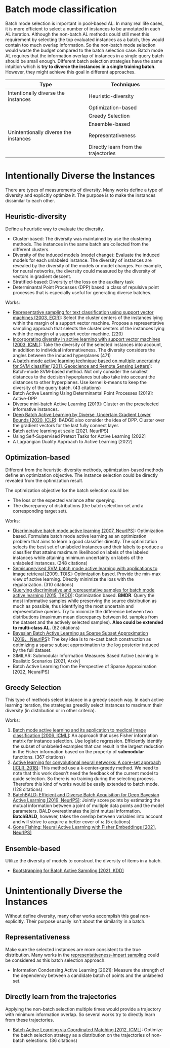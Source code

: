 # Batch mode classification

Batch mode selection is important in pool-based AL.
In many real life cases, it is more efficient to select a number of instances to be annotated in each AL iteration.
Although the non-batch AL methods could still meet this requirement by selecting the top evaluated instances as a batch, they would contain too much overlap information.
So the non-batch mode selection would waste the budget compared to the batch selection case.
Batch mode AL requires that the information overlap of instances in a single query batch should be small enough.
Different batch selection strategies have the same intuition which is **try to diverse the instances in a single training batch**.
However, they might achieve this goal in different approaches.

| Type                                  | Techniques                           |
| ------------------------------------- | ------------------------------------ |
| Intentionally diverse the instances   | Heuristic-diversity                  |
|                                       | Optimization-based                   |
|                                       | Greedy Selection                     |
|                                       | Ensemble-based                       |
| Unintentionally diverse the instances | Representativeness                   |
|                                       | Directly learn from the trajectories |

# Intentionally Diverse the Instances

There are types of measurements of diversity.
Many works define a type of diversity and explicitly optimize it.
The purpose is to make the instances dissimilar to each other.

## Heuristic-diversity

Define a heuristic way to evaluate the diversity.

- Cluster-based: 
  The diversity was maintained by use the clustering methods. 
  The instances in the same batch are collected from the different clusters.
- Diversity of the induced models (model change):
  Evaluate the induced models for each unlabeled instance.
  The diversity of instances are revealed by the diversity of the models or model changes.
  For example, for neural networks, the diversity could measured by the diversity of vectors in gradient descent.
- Stratified-based: Diversity of the loss on the auxiliary task
- Determinantal Point Processes (DPP) based:
  a class of repulsive point processes that is especially useful for generating diverse batches.

Works:
- [Representative sampling for text classification using support vector machines [2003, ECIR]](https://link.springer.xilesou.top/chapter/10.1007/3-540-36618-0_28): 
  Select the cluster centers of the instances lying within the margin of a support vector machine. 
  Propose a representative sampling approach that selects the cluster centers of the instances lying within the margin of a support vector machine. (220)
- [Incorporating diversity in active learning with support vector machines [2003, ICML]](https://www.aaai.org/Papers/ICML/2003/ICML03-011.pdf): 
  Take the diversity of the selected instances into account, in addition to individual informativeness. 
  The diversity considers the angles between the induced hyperplanes (471)
- [A batch-mode active learning technique based on multiple uncertainty for SVM classifier [2011, Geoscience and Remote Sensing Letters]](https://ieeexplore.ieee.org/abstract/document/6092438/): 
  Batch-mode SVM-based method. 
  Not only consider the smallest distances to the decision hyperplanes but also take into account the distances to other hyperplanes. 
  Use kernel k-means to keep the diversity of the query batch. (43 citations)
- Batch Active Learning Using Determinantal Point Processes [2019]: Active-DPP
- Diverse mini-batch Active Learning [2019]: Cluster on the preselected informative instances.
- [Deep Batch Active Learning by Diverse, Uncertain Gradient Lower Bounds [2020, ICLR]](https://arxiv.org/pdf/1906.03671.pdf):
  BADGE also consider the idea of DPP.
  Cluster over the gradient vectors for the last fully connect layer.
- Batch active learning at scale [2021. NeurIPS]
- Using Self-Supervised Pretext Tasks for Active Learning [2022]
- A Lagrangian Duality Approach to Active Learning [2022]

## Optimization-based

Different from the heuristic-diversity methods, optimization-based methods define an optimization objective.
The instance selection could be directly revealed from the optimization result.

The optimization objective for the batch selection could be:
-  The loss or the expected variance after querying.
-  The discrepancy of distributions (the batch selection set and a corresponding target set). 

Works:
- [Discriminative batch mode active learning [2007, NeurIPS]](http://papers.nips.cc/paper/3295-discriminative-batch-mode-active-learning): 
  Optimization based. 
  Formulate batch mode active learning as an optimization problem that aims to learn a good classifier directly. 
  The optimization selects the best set of unlabeled instances and their labels to produce a classifier that attains maximum likelihood on labels of the labeled instances while attaining minimum uncertainty on labels of the unlabeled instances. (248 citations)
- [Semisupervised SVM batch mode active learning with applications to image retrieval [2009, TOIS]](https://dlacm.xilesou.top/doi/abs/10.1145/1508850.1508854): 
  Optimization based. 
  Provide the min-max view of active learning. 
  Directly minimize the loss with the regularization. (310 citations)
- [Querying discriminative and representative samples for batch mode active learning [2015, TKDD]](https://dlacm.xilesou.top): 
  Optimization based. **BMDR**. 
  Query the most informative samples while preserving the source distribution as much as possible, thus identifying the most uncertain and representative queries. 
  Try to minimize the difference between two distributions (maximum mean discrepancy between iid. samples from the dataset and the actively selected samples). 
  **Also could be extended to multi-class AL.** (82 citations)
- [Bayesian Batch Active Learning as Sparse Subset Approximation [2019， NeurIPS]](https://proceedings.neurips.cc/paper/2019/file/84c2d4860a0fc27bcf854c444fb8b400-Paper.pdf):
  The key idea is to re-cast batch construction as optimizing a sparse subset approximation to the log posterior induced by the full dataset.
- SIMILAR: Submodular Information Measures Based Active Learning In Realistic Scenarios [2021, Arxiv]
- Batch Active Learning from the Perspective of Sparse Approximation [2022, NeuraIPS]

## Greedy Selection

This type of methods select instance in a greedy search way.
In each active learning iteration, the strategies greedily select instances to maximum their diversity (in distribution or in other criteria).

Works:
1. [Batch mode active learning and its application to medical image classification [2006, ICML]](https://dlacm.xilesou.top/doi/abs/10.1145/1143844.1143897): 
   An approach that uses Fisher information matrix for instance selection. 
   Use logistic regression. 
   Efficiently identify the subset of unlabeled examples that can result in the largest reduction in the Fisher information based on the property of **submodular** functions. (367 citations)
2. [Active learning for convolutional neural networks: A core-set approach [ICLR, 2018]](https://arxiv.org/abs/1708.00489):
  This method use a k-center-greedy method.
  We need to note that this work doesn't need the feedback of the current model to guide selection. 
  So there is no training during the selecting process.
  Therefore this kind of works would be easily extended to batch mode. (128 citations)
3. [BatchBALD: Efficient and Diverse Batch Acquisition for Deep Bayesian Active Learning [2019, NeurIPS]](http://papers.nips.cc/paper/8925-batchbald-efficient-and-diverse-batch-acquisition-for-deep-bayesian-active-learning): 
   Jointly score points by estimating the mutual information between a joint of multiple data points and the model parameters. 
   BALD overestimates the joint mutual information. 
   **BatchBALD**, however, takes the overlap between variables into account and will strive to acquire a better cover of ω.(5 citations)
4. [Gone Fishing: Neural Active Learning with Fisher Embeddings [2021, NeurIPS]](https://arxiv.org/pdf/2106.09675.pdf)

## Ensemble-based

Utilize the diversity of models to construct the diversity of items in a batch.

- [Bootstrapping for Batch Active Sampling [2021, KDD]](https://dl.acm.org/doi/pdf/10.1145/3447548.3467076)

# Unintentionally Diverse the Instances

Without define diversity, many other works accomplish this goal non-explicitly.
Their purpose usually isn't about the similarity in a batch.

## Representativeness

Make sure the selected instances are more consistent to the true distribution.
Many works in the [representativeness-impart sampling](../contents/pb_classification.md#representativeness-impart-sampling) could be considered as this batch selection approach.

- Information Condensing Active Learning [2021]: 
  Measure the strength of the dependency between a candidate batch of points and the unlabeled set.

## Directly learn from the trajectories

Applying the non-batch selection multiple times would provide a trajectory with minimum information overlap.
So several works try to directly learn from these trajectories. 

- [Batch Active Learning via Coordinated Matching [2012, ICML]](https://arxiv.org/pdf/1206.6458.pdf):
  Optimize the batch selection strategy as a distribution on the trajectories of non-batch selections. (36 citations)